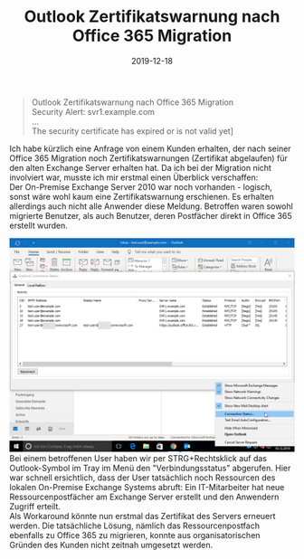 ﻿---
slug: Outlook-Certificate-Warning-after-Office-365-Migration
title: Outlook Zertifikatswarnung nach Office 365 Migration
contenttags: [office365, exchange, exchangeonline, exchange2010]
image: /images/2019-12-18-Certificate-Warning-outlook.png
date: 2019-12-18
---

> Outlook Zertifikatswarnung nach Office 365 Migration  
> Security Alert: svr1.example.com  
> ...  
> The security certificate has expired or is not valid yet]

Ich habe kürzlich eine Anfrage von einem Kunden erhalten, der nach seiner Office 365 Migration noch Zertifikatswarnungen (Zertifikat abgelaufen) für den alten Exchange Server erhalten hat. Da ich bei der Migration nicht involviert war, musste ich mir erstmal einen Überblick verschaffen:  
Der On-Premise Exchange Server 2010 war noch vorhanden - logisch, sonst wäre wohl kaum eine Zertifikatswarnung erschienen. Es erhalten allerdings auch nicht alle Anwender diese Meldung. Betroffen waren sowohl migrierte Benutzer, als auch Benutzer, deren Postfächer direkt in Office 365 erstellt wurden.

![Outlook Verbindungsstatus: Es werden noch Ressourcen vom Exchange Server svr1.example.com abgerufen](/images/2019-12-18-Outlook-connection-status.png "Outlook Verbindungsstatus: Es werden noch Ressourcen vom Exchange Server svr1.example.com abgerufen")  
Bei einem betroffenen User haben wir per STRG+Rechtsklick auf das Outlook-Symbol im Tray im Menü den "Verbindungsstatus" abgerufen. Hier war schnell ersichtlich, dass der User tatsächlich noch Ressourcen des lokalen On-Premise Exchange Systems abruft: Ein IT-Mitarbeiter hat neue Ressourcenpostfächer am Exchange Server erstellt und den Anwendern Zugriff erteilt.  
Als Workaround könnte nun erstmal das Zertifikat des Servers erneuert werden. Die tatsächliche Lösung, nämlich das Ressourcenpostfach ebenfalls zu Office 365 zu migrieren, konnte aus organisatorischen Gründen des Kunden nicht zeitnah umgesetzt werden.

